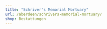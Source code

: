 ```yaml
---
title: "Schriver's Memorial Mortuary"
url: /aberdeen/schrivers-memorial-mortuary/
shop: Bestattungen
---
```

